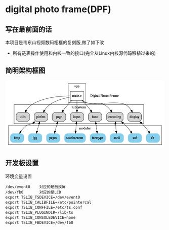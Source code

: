 # digital photo frame(DPF)


## 写在最前面的话

本项目是韦东山视频数码相框的复刻版,做了如下改

- 所有链表操作使用和内核一致的接口(完全从Linux内核源代码移植过来的)

## 简明架构框图

![block](./block.png)

## 开发板设置

环境变量设置

	/dev/event0    对应的是触摸屏
	/dev/fb0	   对应的是LCD
	export TSLIB_TSDEVICE=/dev/event0
	export TSLIB_CALIBFILE=/etc/pointercal
	export TSLIB_CONFFILE=/etc/ts.conf
	export TSLIB_PLUGINDIR=/lib/ts
	export TSLIB_CONSOLEDEVICE=none
	export TSLIB_FBDEVICE=/dev/fb0
